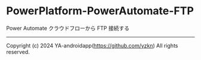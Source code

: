 # PowerPlatform-PowerAutomate-FTP

Power Automate クラウドフローから FTP 接続する

---

Copyright (c) 2024 YA-androidapp(https://github.com/yzkn) All rights reserved.
